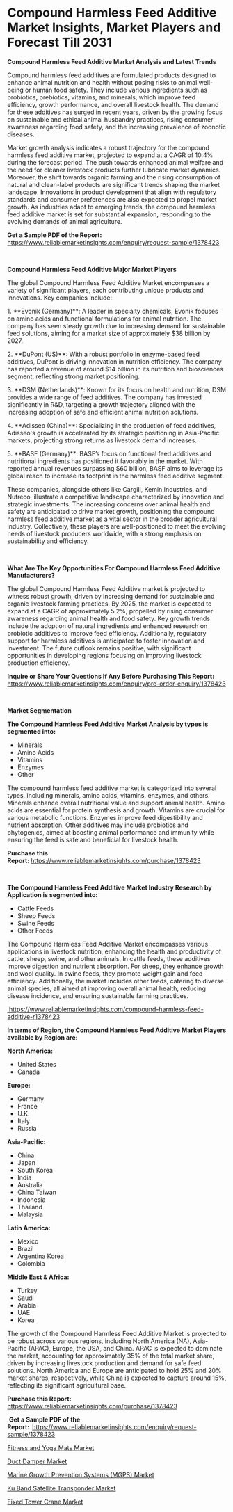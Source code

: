 <p><h1>Compound Harmless Feed Additive Market Insights, Market Players and Forecast Till 2031</h1></p><p><strong>Compound Harmless Feed Additive Market Analysis and Latest Trends</strong></p>
<p><p>Compound harmless feed additives are formulated products designed to enhance animal nutrition and health without posing risks to animal well-being or human food safety. They include various ingredients such as probiotics, prebiotics, vitamins, and minerals, which improve feed efficiency, growth performance, and overall livestock health. The demand for these additives has surged in recent years, driven by the growing focus on sustainable and ethical animal husbandry practices, rising consumer awareness regarding food safety, and the increasing prevalence of zoonotic diseases.</p><p>Market growth analysis indicates a robust trajectory for the compound harmless feed additive market, projected to expand at a CAGR of 10.4% during the forecast period. The push towards enhanced animal welfare and the need for cleaner livestock products further lubricate market dynamics. Moreover, the shift towards organic farming and the rising consumption of natural and clean-label products are significant trends shaping the market landscape. Innovations in product development that align with regulatory standards and consumer preferences are also expected to propel market growth. As industries adapt to emerging trends, the compound harmless feed additive market is set for substantial expansion, responding to the evolving demands of animal agriculture.</p></p>
<p><strong>Get a Sample PDF of the Report:&nbsp;</strong> <a href="https://www.reliablemarketinsights.com/enquiry/request-sample/1378423?utm_campaign=1572&utm_medium=2&utm_source=Github&utm_content=ia&utm_term=01112024&utm_id=compound-harmless-feed-additive">https://www.reliablemarketinsights.com/enquiry/request-sample/1378423</a></p>
<p>&nbsp;</p>
<p><strong>Compound Harmless Feed Additive Major Market Players</strong></p>
<p><p>The global Compound Harmless Feed Additive Market encompasses a variety of significant players, each contributing unique products and innovations. Key companies include:</p><p>1. **Evonik (Germany)**: A leader in specialty chemicals, Evonik focuses on amino acids and functional formulations for animal nutrition. The company has seen steady growth due to increasing demand for sustainable feed solutions, aiming for a market size of approximately $38 billion by 2027.</p><p>2. **DuPont (US)**: With a robust portfolio in enzyme-based feed additives, DuPont is driving innovation in nutrition efficiency. The company has reported a revenue of around $14 billion in its nutrition and biosciences segment, reflecting strong market positioning.</p><p>3. **DSM (Netherlands)**: Known for its focus on health and nutrition, DSM provides a wide range of feed additives. The company has invested significantly in R&D, targeting a growth trajectory aligned with the increasing adoption of safe and efficient animal nutrition solutions.</p><p>4. **Adisseo (China)**: Specializing in the production of feed additives, Adisseo's growth is accelerated by its strategic positioning in Asia-Pacific markets, projecting strong returns as livestock demand increases.</p><p>5. **BASF (Germany)**: BASF’s focus on functional feed additives and nutritional ingredients has positioned it favorably in the market. With reported annual revenues surpassing $60 billion, BASF aims to leverage its global reach to increase its footprint in the harmless feed additive segment.</p><p>These companies, alongside others like Cargill, Kemin Industries, and Nutreco, illustrate a competitive landscape characterized by innovation and strategic investments. The increasing concerns over animal health and safety are anticipated to drive market growth, positioning the compound harmless feed additive market as a vital sector in the broader agricultural industry. Collectively, these players are well-positioned to meet the evolving needs of livestock producers worldwide, with a strong emphasis on sustainability and efficiency.</p></p>
<p>&nbsp;</p>
<p><strong>What Are The Key Opportunities For Compound Harmless Feed Additive Manufacturers?</strong></p>
<p><p>The global Compound Harmless Feed Additive market is projected to witness robust growth, driven by increasing demand for sustainable and organic livestock farming practices. By 2025, the market is expected to expand at a CAGR of approximately 5.2%, propelled by rising consumer awareness regarding animal health and food safety. Key growth trends include the adoption of natural ingredients and enhanced research on probiotic additives to improve feed efficiency. Additionally, regulatory support for harmless additives is anticipated to foster innovation and investment. The future outlook remains positive, with significant opportunities in developing regions focusing on improving livestock production efficiency.</p></p>
<p><strong>Inquire or Share Your Questions If Any Before Purchasing This Report:</strong> <a href="https://www.reliablemarketinsights.com/enquiry/pre-order-enquiry/1378423?utm_campaign=1572&utm_medium=2&utm_source=Github&utm_content=ia&utm_term=01112024&utm_id=compound-harmless-feed-additive">https://www.reliablemarketinsights.com/enquiry/pre-order-enquiry/1378423</a></p>
<p>&nbsp;</p>
<p><strong>Market Segmentation</strong></p>
<p><strong>The Compound Harmless Feed Additive Market Analysis by types is segmented into:</strong></p>
<p><ul><li>Minerals</li><li>Amino Acids</li><li>Vitamins</li><li>Enzymes</li><li>Other</li></ul></p>
<p><p>The compound harmless feed additive market is categorized into several types, including minerals, amino acids, vitamins, enzymes, and others. Minerals enhance overall nutritional value and support animal health. Amino acids are essential for protein synthesis and growth. Vitamins are crucial for various metabolic functions. Enzymes improve feed digestibility and nutrient absorption. Other additives may include probiotics and phytogenics, aimed at boosting animal performance and immunity while ensuring the feed is safe and beneficial for livestock health.</p></p>
<p><strong>Purchase this Report:&nbsp;</strong><a href="https://www.reliablemarketinsights.com/purchase/1378423?utm_campaign=1572&utm_medium=2&utm_source=Github&utm_content=ia&utm_term=01112024&utm_id=compound-harmless-feed-additive">https://www.reliablemarketinsights.com/purchase/1378423</a></p>
<p>&nbsp;</p>
<p><strong>The Compound Harmless Feed Additive Market Industry Research by Application is segmented into:</strong></p>
<p><ul><li>Cattle Feeds</li><li>Sheep Feeds</li><li>Swine Feeds</li><li>Other Feeds</li></ul></p>
<p><p>The Compound Harmless Feed Additive Market encompasses various applications in livestock nutrition, enhancing the health and productivity of cattle, sheep, swine, and other animals. In cattle feeds, these additives improve digestion and nutrient absorption. For sheep, they enhance growth and wool quality. In swine feeds, they promote weight gain and feed efficiency. Additionally, the market includes other feeds, catering to diverse animal species, all aimed at improving overall animal health, reducing disease incidence, and ensuring sustainable farming practices.</p></p>
<p><a href="https://www.reliablemarketinsights.com/compound-harmless-feed-additive-r1378423?utm_campaign=1572&utm_medium=2&utm_source=Github&utm_content=ia&utm_term=01112024&utm_id=compound-harmless-feed-additive">&nbsp;https://www.reliablemarketinsights.com/compound-harmless-feed-additive-r1378423</a></p>
<p><strong>In terms of Region, the Compound Harmless Feed Additive Market Players available by Region are:</strong></p>
<p>
    <p> <strong> North America: </strong>
        <ul>
            <li>United States</li>
            <li>Canada</li>
        </ul>
        </p> 
    <p> <strong> Europe: </strong>
        <ul>
            <li>Germany</li>
            <li>France</li>
            <li>U.K.</li>
            <li>Italy</li>
            <li>Russia</li>
        </ul>
        </p> 
    <p> <strong> Asia-Pacific: </strong>
        <ul>
            <li>China</li>
            <li>Japan</li>
            <li>South Korea</li>
            <li>India</li>
            <li>Australia</li>
            <li>China Taiwan</li>
            <li>Indonesia</li>
            <li>Thailand</li>
            <li>Malaysia</li>
        </ul>
        </p> 
    <p> <strong> Latin America: </strong>
        <ul>
            <li>Mexico</li>
            <li>Brazil</li>
            <li>Argentina Korea</li>
            <li>Colombia</li>
        </ul>
        </p> 
    <p> <strong> Middle East & Africa: </strong>
        <ul>
            <li>Turkey</li>
            <li>Saudi</li>
            <li>Arabia</li>
            <li>UAE</li>
            <li>Korea</li>
        </ul>
    </p>
    </p>
<p><p>The growth of the Compound Harmless Feed Additive Market is projected to be robust across various regions, including North America (NA), Asia-Pacific (APAC), Europe, the USA, and China. APAC is expected to dominate the market, accounting for approximately 35% of the total market share, driven by increasing livestock production and demand for safe feed solutions. North America and Europe are anticipated to hold 25% and 20% market shares, respectively, while China is expected to capture around 15%, reflecting its significant agricultural base.</p></p>
<p><strong>Purchase this Report: </strong><a href="https://www.reliablemarketinsights.com/purchase/1378423?utm_campaign=1572&utm_medium=2&utm_source=Github&utm_content=ia&utm_term=01112024&utm_id=compound-harmless-feed-additive">https://www.reliablemarketinsights.com/purchase/1378423</a></p>
<p>&nbsp;<strong>Get a Sample PDF of the Report:&nbsp;&nbsp;</strong><a href="https://www.reliablemarketinsights.com/enquiry/request-sample/1378423?utm_campaign=1572&utm_medium=2&utm_source=Github&utm_content=ia&utm_term=01112024&utm_id=compound-harmless-feed-additive">https://www.reliablemarketinsights.com/enquiry/request-sample/1378423</a></p>
<p><strong></strong></p>
<p><p><a href="https://www.linkedin.com/pulse/fitness-yoga-mats-market-global-share-ranking-overall-zpgke?utm_campaign=1572&utm_medium=2&utm_source=Github&utm_content=ia&utm_term=01112024&utm_id=compound-harmless-feed-additive">Fitness and Yoga Mats Market</a></p><p><a href="https://issuu.com/reportprime-2/docs/duct-damper-market-size-2030.pptx_2c1501b76cfa11?utm_campaign=1572&utm_medium=2&utm_source=Github&utm_content=ia&utm_term=01112024&utm_id=compound-harmless-feed-additive">Duct Damper Market</a></p><p><a href="https://www.linkedin.com/pulse/marine-growth-prevention-systems-mgps-market-forecast-bguxe?utm_campaign=1572&utm_medium=2&utm_source=Github&utm_content=ia&utm_term=01112024&utm_id=compound-harmless-feed-additive">Marine Growth Prevention Systems (MGPS) Market</a></p><p><a href="https://www.linkedin.com/pulse/emerging-opportunities-challenges-global-ku-band-satellite-0gkze?utm_campaign=1572&utm_medium=2&utm_source=Github&utm_content=ia&utm_term=01112024&utm_id=compound-harmless-feed-additive">Ku Band Satellite Transponder Market</a></p><p><a href="https://www.linkedin.com/pulse/decoding-fixed-tower-crane-market-signals-growth-algorithms-qdv1e?utm_campaign=1572&utm_medium=2&utm_source=Github&utm_content=ia&utm_term=01112024&utm_id=compound-harmless-feed-additive">Fixed Tower Crane Market</a></p></p>